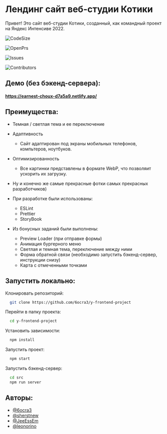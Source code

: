 
# Лендинг сайт веб-студии Котики

Привет! Это сайт веб-студии Котики, созданный, как командный проект на Яндекс Интенсиве 2022.

![CodeSize](https://img.shields.io/github/languages/code-size/6ocra3/y-frontend-project)

![OpenPrs](https://img.shields.io/github/issues-pr-closed/6ocra3/y-frontend-project)

![Issues](https://img.shields.io/github/issues/6ocra3/y-frontend-project)

![Contributors](https://img.shields.io/github/contributors/6ocra3/y-frontend-project)

## Демо (без бэкенд-сервера):
#### https://earnest-choux-d7a5a9.netlify.app/
## Преимущества:

- Темная / светлая тема и ее переключение

- Адаптивность
    - Сайт адаптирован под экраны мобильных телефонов, компьтеров, ноутбуков.

- Оптимизированность
    - Все картинки представлены в формате WebP, что позволяит ускорить их загрузку.

- Ну и конечно же самые прекрасные фотки самых прекрасных разработчиков)

- При разработке были использованы:
    - ESLint
    - Prettier
    - StoryBook

- Из бонусных заданий были выполнены:
    - Preview Loader (при отправке формы)
    - Анимация бургерного меню
    - Светлая и темная тема, переключение между ними
    - Форма обратной связи (необходимо запустить бэкенд-сервер, инструкции снизу)
    - Карта с отмеченными точками


## Запустить локально:

Клонировать репозиторий:

```bash
  git clone https://github.com/6ocra3/y-frontend-project
```

Перейти в папку проекта:

```bash
  cd y-frontend-project
```

Установить зависимости:

```bash
  npm install
```

Запустить проект:

```bash
  npm start
```

Запустить бэкенд-сервер:

```bash
  cd src
  npm run server
```


## Авторы:

- [@6ocra3](https://github.com/6ocra3)
- [@sherstnew](https://www.github.com/sherstnew)
- [@JeeEssEm](https://www.github.com/JeeEssEm)
- [@leonorino](https://github.com/leonorino)

